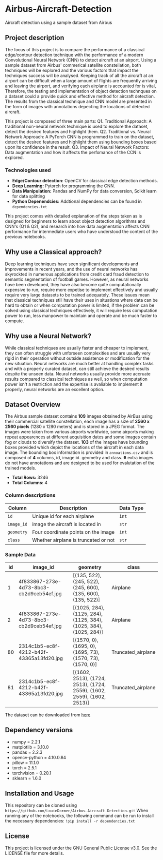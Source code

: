 # Airbus-Aircraft-Detection
Aircraft detection using  a sample dataset from Airbus 
## Project description
The focus of this project is to compare the performance of a classical edge/contour detection technique with the performance of a modern Convolutional Neural Network (CNN) to detect aircraft at an airport. Using a sample dataset from Airbus' commerical satellite constellation, both techniques will be explored and the various factors that impact the techniques success will be analysed. Keeping track of all the aircraft at an airport can be difficult when a large amount of flights are frequently arriving and leaving the airport, and verifying each airplane is accounted for is vital,  Therefore, the testing and implementation of object detection technques on a dataset could a provide quick and effective method for aircraft detection. The results from the classical technique and CNN model are presented in the form of images with annotations depecting the locations of detected aircraft.

This project is composed of three main parts: Q1. Traditional Approach: A traditional non-neural network technique is used to explore the dataset, detect the desired features and highlight them. Q2. Traditional vs. Neural Network Approach: A PyTorch CNN is programmed to train on the dataset, detect the desired features and highlight them using bounding boxes based upon its confidence in the result. Q3. Impact of Neural Network Factors: Data augmentation and how it affects the perfomance of the CCN is explored.
### Technologies used
- **Edge/Contour detection:** OpenCV for classical edge detection methods.
- **Deep Learning:** Pytorch for programming the CNN.
- **Data Manipulation:** Pandas and NumPy for data conversion, Scikit learn for data splitting
- **Python Depenendcies:** Addtional dependencies can be found in `dependencies.txt`

This project comes with detailed explanation of the steps taken as is designed for beginners to learn about object detection algorithms and CNN's (Q1 & Q2), and research into how data augmentation affects CNN performance for intermediate users who have understood the content of the previous notebooks. 

## Why use a Classical approach?
Deep learning techniques have seen significant developments and improvements in recent years, and the use of neural networks has skyrockted in numerous applications from credit card fraud detection to semantic segmentation of football games. However, as neural networks have been developed, they have also become quite computationally expensive to run, require more expetise to implement effectively and usually require very large datasets to be trained adequately. These issues mean that classical techniques still have their uses in situations where data can be hard to obtain or when computation power is limited, if the problem can be solved using classical techniques effectively, it will require less computation power to run, less manpower to maintain and operate and be much faster to compute.

## Why use a Neural Network?
While classical techniques are usually faster and cheaper to implement, they can often struggle with unforseen complexities and are usually very rigid in their operation without outside assistence or modification for the new situation. Neural networks are much better at handling complex tasks and with a properly curated dataset, can still achieve the desired results despite the unseen data. Neural networks usually provide more accruate results compared to classical techniques as well, so when computation power isn't a restriction and the expertise is avaliable to implement it properly, neural networks are an excellent option.

## Dataset Overview
The Airbus sample dataset contains **109** images obtained by AirBus using their commercial satellite constellation, each image has a size of **2560 x 2560 pixels** (1280 x 1280 meters) and is stored in a JPEG format. The images were taken from various airports worldwide, some airports making repeat appearences at different acquisition dates and some images contain fog or clouds to diversify the dataset. **103** of the images have bounding boxes provided which depict the locations of the aircraft in each data image. The bounding box information is provided in `annoations.csv` and is composed of **4** columns, id, image id. geometry and class. **6** extra images do not have annotations and are designed to be used for evalutation of the trained models.

- **Total Rows:** 3246
- **Total Columns:** 4

### Column descriptions 

| Column    | Description     | Data Type   |
| ------- | ------------ | ------- |
| `id` | Unique id for each airplane | `int` |
| `image_id` | image the aircraft is located in | `str` |
| `geometry` | Four coordinate points on the image | `int` |
| `class` | Whether airplane is truncated or not | `str` |
### Sample Data
| id  | image_id                                    | geometry                                                                                  | class                |
| --- | ------------------------------------------- | ----------------------------------------------------------------------------------------- | -------------------- |
| 1   | 4f833867-273e-4d73-8bc3-cb2d9ceb54ef.jpg    | [(135, 522), (245, 522), (245, 600), (135, 600), (135, 522)]                              | Airplane            |
| 2   | 4f833867-273e-4d73-8bc3-cb2d9ceb54ef.jpg    | [(1025, 284), (1125, 284), (1125, 384), (1025, 384), (1025, 284)]                         | Airplane            |
| 80  | 2314c1b5-ec8f-4212-b42f-43365a13fd20.jpg    | [(1570, 0), (1695, 0), (1695, 73), (1570, 73), (1570, 0)]                                 | Truncated_airplane  |
| 81  | 2314c1b5-ec8f-4212-b42f-43365a13fd20.jpg    | [(1602, 2513), (1724, 2513), (1724, 2559), (1602, 2559), (1602, 2513)]                    | Truncated_airplane  |

The dataset can be downloaded from [here](https://www.kaggle.com/datasets/airbusgeo/airbus-aircrafts-sample-dataset/data)

## Dependency versions
- numpy = 2.2.1
- matplotlib = 3.10.0
- pandas = 2.2.3
- opencv-python  = 4.10.0.84
- pillow = 11.1.0
- torch = 2.5.1
- torchvision = 0.20.1
- sklearn = 1.6.0

## Installation and Usage
This repository can be cloned using
`https://github.com/LouieDormer/Airbus-Aircraft-Detection.git`
When running any of the notebooks, the following command can be run to install the necessary dependencies:
`!pip install -r dependencies.txt`
## License 
This project is licensed under the GNU General Public License v3.0. See the LICENSE file for more details.









